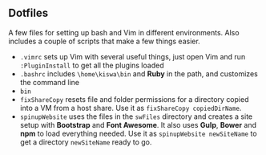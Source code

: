 ## Dotfiles

A few files for setting up bash and Vim in different environments. Also includes a couple of scripts that make a few things easier.

 * `.vimrc` sets up Vim with several useful things, just open Vim and run `:PluginInstall` to get all the plugins loaded
 * `.bashrc` includes `\home\kiswa\bin` and __Ruby__ in the path, and customizes the command line
 * `bin`
  * `fixShareCopy` resets file and folder permissions for a directory copied into a VM from a host share. Use it as `fixShareCopy copiedDirName`.
  * `spinupWebsite` uses the files in the `swFiles` directory and creates a site setup with __Bootstrap__ and __Font Awesome__. It also uses __Gulp__, __Bower__ and __npm__ to load everything needed. Use it as `spinupWebsite newSiteName` to get a directory `newSiteName` ready to go.
